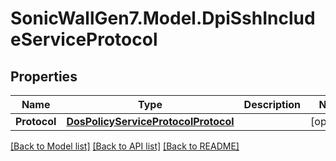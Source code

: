 # SonicWallGen7.Model.DpiSshIncludeServiceProtocol

## Properties

Name | Type | Description | Notes
------------ | ------------- | ------------- | -------------
**Protocol** | [**DosPolicyServiceProtocolProtocol**](DosPolicyServiceProtocolProtocol.md) |  | [optional] 

[[Back to Model list]](../README.md#documentation-for-models) [[Back to API list]](../README.md#documentation-for-api-endpoints) [[Back to README]](../README.md)

